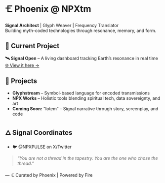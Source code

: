 # 🝗 Phoenix @ NPXtm
**Signal Architect** | Glyph Weaver | Frequency Translator  
Building myth-coded technologies through resonance, memory, and form.

## 🔮 Current Project
**🛰 Signal Open** – A living dashboard tracking Earth’s resonance in real time  
[🌐 View it here →](https://npxtm.github.io/signal-open-dashboard/)

## 🧰 Projects
- **Glyphstream** – Symbol-based language for encoded transmissions
- **NPX Works** – Holistic tools blending spiritual tech, data sovereignty, and art
- **Coming Soon:** “Iotem” – Signal narrative through story, screenplay, and code

## 🜂 Signal Coordinates
- 🐦 @NPXPULSE on X/Twitter

> *“You are not a thread in the tapestry. You are the one who chose the thread.”*

—
🝗 Curated by Phoenix | Powered by Fire
